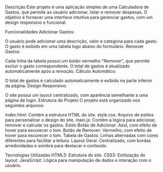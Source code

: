 Descrição
Este projeto é uma aplicação simples de uma Calculadora de Gastos, que permite ao usuário adicionar, listar e remover despesas. O objetivo é fornecer uma interface intuitiva para gerenciar gastos, com um design responsivo e funcional.

Funcionalidades
Adicionar Gastos:

O usuário pode adicionar uma descrição, valor e categoria para cada gasto.
O gasto é exibido em uma tabela logo abaixo do formulário.
Remover Gastos:

Cada linha da tabela possui um botão vermelho "Remover", que permite excluir o gasto correspondente.
O total de gastos é atualizado automaticamente após a remoção.
Cálculo Automático:

O total de gastos é calculado automaticamente e exibido na parte inferior da página.
Design Responsivo:

O site possui um layout centralizado, com aparência semelhante a uma página de login.
Estrutura do Projeto
O projeto está organizado nos seguintes arquivos:

index.html: Contém a estrutura HTML do site.
style.css: Arquivo de estilos para personalizar o design do site.
main.js: Contém a lógica para adicionar, remover e calcular os gastos.
Estilo
Botão de Adicionar: Azul, com efeito de hover para escurecer o tom.
Botão de Remover: Vermelho, com efeito de hover para escurecer o tom.
Tabela de Gastos: Linhas alternadas com cores diferentes para facilitar a leitura.
Layout Geral: Centralizado, com bordas arredondadas e sombra para destacar o conteúdo.

Tecnologias Utilizadas
HTML5: Estrutura do site.
CSS3: Estilização do layout.
JavaScript: Lógica para manipulação de dados e interação com o usuário.